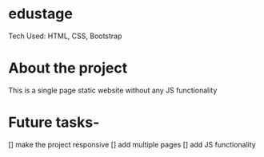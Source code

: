 # edustage

Tech Used: HTML, CSS, Bootstrap

# About the project

This is a single page static website without any JS functionality

# Future tasks-

[] make the project responsive
[] add multiple pages
[] add JS functionality
